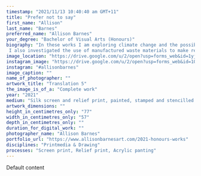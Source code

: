 ```yaml
---
timestamp: "2021/11/13 10:40:40 am GMT+11"
title: "Prefer not to say"
first_name: "Allison"
last_name: "Barnes"
preferred_name: "Allison Barnes"
your_degree: "Bachelor of Visual Arts (Honours)"
biography: "In these works I am exploring climate change and the possibility of hope. I have done this by translating the 1982 science fiction novel, 'The Making of a Representative for Planet 8' by Doris Lessing. This poetic, archival novel provided a framework to think about climate catastrophe, despite its imminence, without losing sight of hope. 
 I also investigated the use of manufactured waste materials to make relief prints which I combined with screen printing to create abstracted visual works. I have sought to create a moment for thought by integrating the phrases, which speak of the direct experience of climate catastrophe, within the design of the image and applying the paint so that it is not instantly readable but is revealed with the movement of the viewer. The combination of text and non-representational imagery demonstrates how abstraction can be thought of in new ways to reflect complex social and environmental problems."
image_location: "https://drive.google.com/u/2/open?usp=forms_web&id=1yjS7rqPxsOW3fQtf2mEYF7GIfEWBVQIs"
instagram_image: "https://drive.google.com/u/2/open?usp=forms_web&id=1ON7BKOI3vH3spfzJrn-OH0B663GaNVq8"
instagram: "#allisonbarnes"
image_caption: ""
name_of_photographer: ""
artwork_title: "Translation 5"
the_image_is_of_a: "Complete work"
year: "2021"
medium: "Silk screen and relief print, painted, stamped and stencilled acrylic on paper."
artwork_dimensions: ""
height_in_centimetres_only: "77"
width_in_centimetres_only: "57"
depth_in_centimetres_only: ""
duration_for_digital_work: ""
photographer_name: "Allison Barnes"
portfolio_url: "https://www.allisonbarnesart.com/2021-honours-works"
disciplines: "Printmedia & Drawing"
processes: "Screen print, Relief print, Acrylic panting"
---
```


Default content